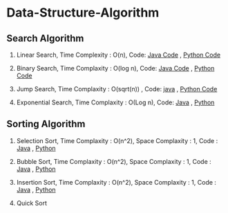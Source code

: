 # Data-Structure-Algorithm

## Search Algorithm

1. Linear Search, Time Complexity : O(n), 
Code: [Java Code](https://github.com/mohitsingla123/Data-Structure/blob/master/Search%20Algorithm/LinearSearch.java)  ,  [Python Code](https://github.com/mohitsingla123/Data-Structure/blob/master/Search%20Algorithm/LinearSearch.py)

2. Binary Search, Time Complaxity : O(log n),
Code: [Java Code](https://github.com/mohitsingla123/Data-Structure/blob/master/Search%20Algorithm/BinarySearch.java)  ,  [Python Code](https://github.com/mohitsingla123/Data-Structure/blob/master/Search%20Algorithm/BinarySearch.py)

3. Jump Search, Time Complaxity : O(sqrt(n)) , Code: [java](https://github.com/mohitsingla123/Data-Structure/blob/master/Search%20Algorithm/JumpSearch.java)  ,  [Python Code](https://github.com/mohitsingla123/Data-Structure/blob/master/JumpSearch.py#L2)

4. Exponential Search,  Time Complaxity : O(Log n),  Code: [Java]()  ,  [Python]() 


## Sorting Algorithm

1. Selection Sort, Time Complaxity : O(n^2), Space Complaxity  : 1,   Code  :   [Java](https://github.com/mohitsingla123/Data-Structure/blob/master/Sorting%20Algorithm/SelectionSort.java) ,   [Python](https://github.com/mohitsingla123/Data-Structure/blob/master/Sorting%20Algorithm/selection_sort.py)

2. Bubble Sort, Time Complaxity : O(n^2), Space Complaxity  : 1,   Code  :   [Java](https://github.com/mohitsingla123/Data-Structure/blob/master/Sorting%20Algorithm/Bubble_sort.java) ,   [Python](https://github.com/mohitsingla123/Data-Structure/blob/master/Sorting%20Algorithm/bubble_sort.py)

3. Insertion Sort,  Time Complaxity : O(n^2),  Space Complaxity   : 1,   Code  :   [Java](https://github.com/mohitsingla123/Data-Structure/blob/master/Sorting%20Algorithm/InsertionSort.java) ,   [Python](https://github.com/mohitsingla123/Data-Structure/blob/master/Sorting%20Algorithm/insertion_sort.py)

4. Quick Sort
